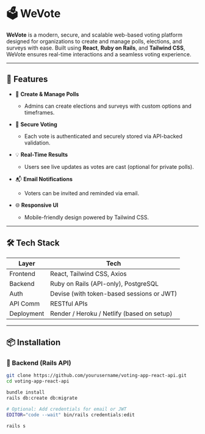 # 🗳️ WeVote

**WeVote** is a modern, secure, and scalable web-based voting platform designed for organizations to create and manage polls, elections, and surveys with ease. Built using **React**, **Ruby on Rails**, and **Tailwind CSS**, WeVote ensures real-time interactions and a seamless voting experience.

---

## 🚀 Features

- 🧾 **Create & Manage Polls**
  - Admins can create elections and surveys with custom options and timeframes.

- 🔐 **Secure Voting**
  - Each vote is authenticated and securely stored via API-backed validation.

- 💡 **Real-Time Results**
  - Users see live updates as votes are cast (optional for private polls).

- 📬 **Email Notifications**
  - Voters can be invited and reminded via email.

- 🌐 **Responsive UI**
  - Mobile-friendly design powered by Tailwind CSS.

---

## 🛠 Tech Stack

| Layer        | Tech                                           |
|--------------|------------------------------------------------|
| Frontend     | React, Tailwind CSS, Axios                     |
| Backend      | Ruby on Rails (API-only), PostgreSQL           |
| Auth         | Devise (with token-based sessions or JWT)      |
| API Comm     | RESTful APIs                                   |
| Deployment   | Render / Heroku / Netlify (based on setup)     |

---

## 📦 Installation

### 🔧 Backend (Rails API)

```bash
git clone https://github.com/yourusername/voting-app-react-api.git
cd voting-app-react-api

bundle install
rails db:create db:migrate

# Optional: Add credentials for email or JWT
EDITOR="code --wait" bin/rails credentials:edit

rails s
